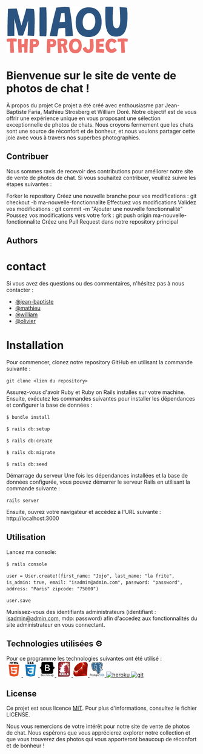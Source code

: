 ![Logo](app/assets/images/logo.png)

# Bienvenue sur le site de vente de photos de chat !

À propos du projet
Ce projet a été créé avec enthousiasme par Jean-Baptiste Faria, Mathieu Strosberg et William Doré. Notre objectif est de vous offrir une expérience unique en vous proposant une sélection exceptionnelle de photos de chats. Nous croyons fermement que les chats sont une source de réconfort et de bonheur, et nous voulons partager cette joie avec vous à travers nos superbes photographies.

## Contribuer

Nous sommes ravis de recevoir des contributions pour améliorer notre site de vente de photos de chat. Si vous souhaitez contribuer, veuillez suivre les étapes suivantes :

Forker le repository
Créez une nouvelle branche pour vos modifications : git checkout -b ma-nouvelle-fonctionnalite
Effectuez vos modifications
Validez vos modifications : git commit -m "Ajouter une nouvelle fonctionnalité"
Poussez vos modifications vers votre fork : git push origin ma-nouvelle-fonctionnalite
Créez une Pull Request dans notre repository principal

## Authors

# contact

Si vous avez des questions ou des commentaires, n'hésitez pas à nous contacter :

- [@jean-baptiste](https://www.github.com/Jakfamily)
- [@mathieu](https://www.github.com/mathieustroberg)
- [@william](https://www.github.com/williamdore)
- [@olivier](https://www.github.com/Rochaya)

# Installation

Pour commencer, clonez notre repository GitHub en utilisant la commande suivante :

`git clone <lien du repository>`

Assurez-vous d'avoir Ruby et Ruby on Rails installés sur votre machine. Ensuite, exécutez les commandes suivantes pour installer les dépendances et configurer la base de données :

`$ bundle install`

`$ rails db:setup `

`$ rails db:create`

`$ rails db:migrate`

`$ rails db:seed`

Démarrage du serveur
Une fois les dépendances installées et la base de données configurée, vous pouvez démarrer le serveur Rails en utilisant la commande suivante :

`rails server `

Ensuite, ouvrez votre navigateur et accédez à l'URL suivante : http://localhost:3000

## Utilisation

Lancez ma console:

`$ rails console`

`user = User.create!(first_name: "Jojo", last_name: "la frite", is_admin: true, email: "isadmin@admin.com", password: "password", address: "Paris" zipcode: "75000")`

`user.save`

Munissez-vous des identifiants administrateurs (identifiant : isadmin@admin.com, mdp: password) afin d'accedez aux fonctionnalités du site administrateur en vous connectant.

## Technologies utilisées ⚙️

<p align="left">Pour ce programme les technologies suivantes ont été utilisé : <br>
<a href="https://www.w3.org/html/" target="_blank" rel="noreferrer"> <img src="https://raw.githubusercontent.com/devicons/devicon/master/icons/html5/html5-original-wordmark.svg" alt="html5" width="40" height="40"/> </a>
<a href="https://www.w3schools.com/css/" target="_blank" rel="noreferrer"> <img src="https://raw.githubusercontent.com/devicons/devicon/master/icons/css3/css3-original-wordmark.svg" alt="css3" width="40" height="40"/> </a>
<!--
<a href="https://developer.mozilla.org/en-US/docs/Web/JavaScript" target="_blank" rel="noreferrer"> <img src="https://raw.githubusercontent.com/devicons/devicon/master/icons/javascript/javascript-original.svg" alt="javascript" width="40" height="40"/> </a>
-->
<a href="https://getbootstrap.com" target="_blank" rel="noreferrer"> <img src="https://raw.githubusercontent.com/devicons/devicon/master/icons/bootstrap/bootstrap-plain-wordmark.svg" alt="bootstrap" width="40" height="40"/> </a>
<a href="https://rubyonrails.org" target="_blank" rel="noreferrer"> <img src="https://raw.githubusercontent.com/devicons/devicon/master/icons/rails/rails-original-wordmark.svg" alt="rails" width="40" height="40"/> </a>
<a href="https://www.ruby-lang.org/en/" target="_blank" rel="noreferrer"> <img src="https://raw.githubusercontent.com/devicons/devicon/master/icons/ruby/ruby-original.svg" alt="ruby" width="40" height="40"/> </a>
<a href="https://www.postgresql.org" target="_blank" rel="noreferrer"> <img src="https://raw.githubusercontent.com/devicons/devicon/master/icons/postgresql/postgresql-original-wordmark.svg" alt="postgresql" width="40" height="40"/> </a>
<a href="https://heroku.com" target="_blank" rel="noreferrer"> <img src="https://www.vectorlogo.zone/logos/heroku/heroku-icon.svg" alt="heroku" width="40" height="40"/> </a>
<a href="https://git-scm.com/" target="_blank" rel="noreferrer"> <img src="https://www.vectorlogo.zone/logos/git-scm/git-scm-icon.svg" alt="git" width="40" height="40"/> </a>
</p>

## License

Ce projet est sous licence [MIT](https://choosealicense.com/licenses/mit/). Pour plus d'informations, consultez le fichier LICENSE.

Nous vous remercions de votre intérêt pour notre site de vente de photos de chat. Nous espérons que vous apprécierez explorer notre collection et que vous trouverez des photos qui vous apporteront beaucoup de réconfort et de bonheur !
